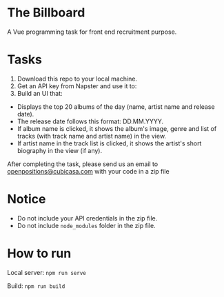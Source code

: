 # The Billboard
A Vue programming task for front end recruitment purpose.

# Tasks
1. Download this repo to your local machine.
2. Get an API key from Napster and use it to:
3. Build an UI that:
+ Displays the top 20 albums of the day (name, artist name and release date).
+ The release date follows this format: DD.MM.YYYY.
+ If album name is clicked, it shows the album's image, genre and list of tracks (with track name and artist name) in the view.
+ If artist name in the track list is clicked, it shows the artist's short biography in the view (if any).

After completing the task, please send us an email to openpositions@cubicasa.com with your code in a zip file

# Notice
+ Do not include your API credentials in the zip file.
+ Do not include `node_modules` folder in the zip file.

# How to run
Local server:
`npm run serve`

Build:
`npm run build`

